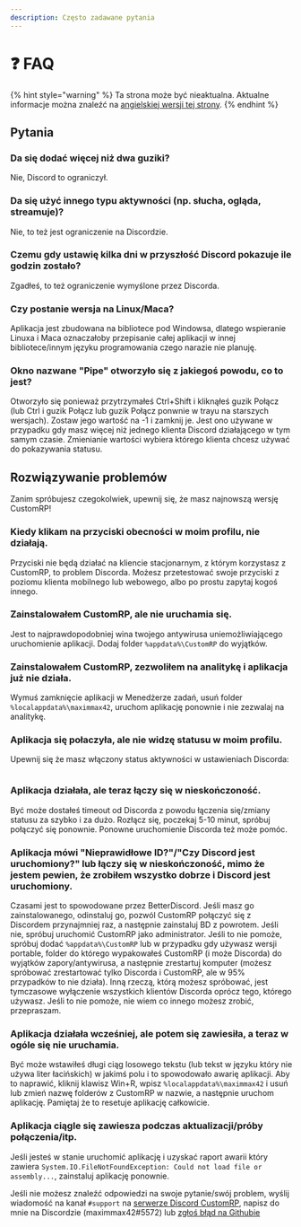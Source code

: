 ```yaml
---
description: Często zadawane pytania
---
```


# ❓ FAQ

{% hint style="warning" %}
Ta strona może być nieaktualna. Aktualne informacje można znaleźć na [angielskiej wersji tej strony](https://app.gitbook.com/s/5gJfBQC2iWNK0J953fo2/faq).
{% endhint %}

## Pytania

### Da się dodać więcej niż dwa guziki?

Nie, Discord to ograniczył.

### Da się użyć innego typu aktywności (np. słucha, ogląda, streamuje)?

Nie, to też jest ograniczenie na Discordzie.

### Czemu gdy ustawię kilka dni w przyszłość Discord pokazuje ile godzin zostało?

Zgadłeś, to też ograniczenie wymyślone przez Discorda.

### Czy postanie wersja na Linux/Maca?

Aplikacja jest zbudowana na bibliotece pod Windowsa, dlatego wspieranie Linuxa i Maca oznaczałoby przepisanie całej aplikacji w innej bibliotece/innym języku programowania czego narazie nie planuję.

### Okno nazwane "Pipe" otworzyło się z jakiegoś powodu, co to jest?

Otworzyło się ponieważ przytrzymałeś Ctrl+Shift i kliknąłeś guzik Połącz (lub Ctrl i guzik Połącz lub guzik Połącz ponwnie w trayu na starszych wersjach). Zostaw jego wartość na -1 i zamknij je. Jest ono używane w przypadku gdy masz więcej niż jednego klienta Discord działającego w tym samym czasie. Zmienianie wartości wybiera którego klienta chcesz używać do pokazywania statusu.

## Rozwiązywanie problemów

Zanim spróbujesz czegokolwiek, upewnij się, że masz najnowszą wersję CustomRP!

### Kiedy klikam na przyciski obecności w moim profilu, nie działają.

Przyciski nie będą działać na kliencie stacjonarnym, z którym korzystasz z CustomRP, to problem Discorda. Możesz przetestować swoje przyciski z poziomu klienta mobilnego lub webowego, albo po prostu zapytaj kogoś innego.

### Zainstalowałem CustomRP, ale nie uruchamia się.

Jest to najprawdopodobniej wina twojego antywirusa uniemożliwiającego uruchomienie aplikacji. Dodaj folder `%appdata%\CustomRP` do wyjątków.

### Zainstalowałem CustomRP, zezwoliłem na analitykę i aplikacja już nie działa.

Wymuś zamknięcie aplikacji w Menedżerze zadań, usuń folder `%localappdata%\maximmax42`, uruchom aplikację ponownie i nie zezwalaj na analitykę.

### Aplikacja się połaczyła, ale nie widzę statusu w moim profilu.

Upewnij się że masz włączony status aktywności w ustawieniach Discorda:

<figure><img src="https://user-images.githubusercontent.com/79161805/195936167-0f5cb6b3-8cb6-4474-97d7-a18c301b9e7e.png" alt=""><figcaption></figcaption></figure>

### Aplikacja działała, ale teraz łączy się w nieskończoność.

Być może dostałeś timeout od Discorda z powodu łączenia się/zmiany statusu za szybko i za dużo. Rozłącz się, poczekaj 5-10 minut, spróbuj połączyć się ponownie. Ponowne uruchomienie Discorda też może pomóc.

### Aplikacja mówi "Nieprawidłowe ID?"/"Czy Discord jest uruchomiony?" lub łączy się w nieskończoność, mimo że jestem pewien, że zrobiłem wszystko dobrze i Discord jest uruchomiony.

Czasami jest to spowodowane przez BetterDiscord. Jeśli masz go zainstalowanego, odinstaluj go, pozwól CustomRP połączyć się z Discordem przynajmniej raz, a następnie zainstaluj BD z powrotem. Jeśli nie, spróbuj uruchomić CustomRP jako administrator. Jeśli to nie pomoże, spróbuj dodać `%appdata%\CustomRP` lub w przypadku gdy używasz wersji portable, folder do którego wypakowałeś CustomRP (i może Discorda) do wyjątków zapory/antywirusa, a następnie zrestartuj komputer (możesz spróbować zrestartować tylko Discorda i CustomRP, ale w 95% przypadków to nie działa). Inną rzeczą, którą możesz spróbować, jest tymczasowe wyłączenie wszystkich klientów Discorda oprócz tego, którego używasz. Jeśli to nie pomoże, nie wiem co innego możesz zrobić, przepraszam.

### Aplikacja działała wcześniej, ale potem się zawiesiła, a teraz w ogóle się nie uruchamia.

Być może wstawiłeś długi ciąg losowego tekstu (lub tekst w języku który nie używa liter łacińskich) w jakimś polu i to spowodowało awarię aplikacji. Aby to naprawić, kliknij klawisz Win+R, wpisz `%localappdata%\maximmax42` i usuń lub zmień nazwę folderów z CustomRP w nazwie, a następnie uruchom aplikację. Pamiętaj że to resetuje aplikację całkowicie.

### Aplikacja ciągle się zawiesza podczas aktualizacji/próby połączenia/itp.

Jeśli jesteś w stanie uruchomić aplikację i uzyskać raport awarii który zawiera `System.IO.FileNotFoundException: Could not load file or assembly...`, zainstaluj aplikację ponownie.

Jeśli nie możesz znaleźć odpowiedzi na swoje pytanie/swój problem, wyślij wiadomość na kanał `#support` na [serwerze Discord CustomRP](https://www.customrp.xyz/discordserver), napisz do mnie na Discordzie (maximmax42#5572) lub [zgłoś błąd na Githubie](https://github.com/maximmax42/Discord-CustomRP/issues/new/choose)
